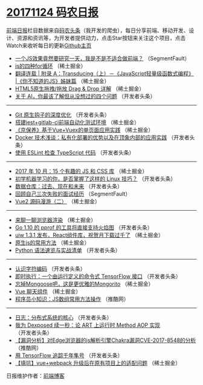 # [20171124 码农日报](http://hao.caibaojian.com/date/2017/11/24)

[前端日报](http://caibaojian.com/c/news)栏目数据来自[码农头条](http://hao.caibaojian.com/)（我开发的爬虫），每日分享前端、移动开发、设计、资源和资讯等，为开发者提供动力，点击Star按钮来关注这个项目，点击Watch来收听每日的更新[Github主页](https://github.com/kujian/frontendDaily)
* [一个JS效果竟然要研究一天，我是不是不适合做前端？](http://hao.caibaojian.com/57369.html) （SegmentFault）
* [js的四种for循环](http://hao.caibaojian.com/57386.html) （稀土掘金）
* [翻译连载 | 附录 A：Transducing（上）－《JavaScript轻量级函数式编程》 |《你不知道的JS》姊妹篇](http://hao.caibaojian.com/57390.html) （稀土掘金）
* [HTML5原生拖拽/拖放 Drag &amp; Drop 详解](http://hao.caibaojian.com/57378.html) （稀土掘金）
* [关于 AI，你最该了解但从没想过的四个问题](http://hao.caibaojian.com/57309.html) （开发者头条）

***
* [Git 原生钩子的深度优化](http://hao.caibaojian.com/57310.html) （开发者头条）
* [搭建jest+gitlab-ci前端自动化测试环境](http://hao.caibaojian.com/57384.html) （稀土掘金）
* [《京保养》基于Vue+Vuex的单页面应用实践](http://hao.caibaojian.com/57387.html) （稀土掘金）
* [Docker 技术浅谈：私有化部署的优势以及在顶象内部的应用实践](http://hao.caibaojian.com/57316.html) （开发者头条）
* [使用 ESLint 检查 TypeScript 代码](http://hao.caibaojian.com/57318.html) （开发者头条）

***
* [2017 年 10 月：15 个有趣的 JS 和 CSS 库](http://hao.caibaojian.com/57380.html) （稀土掘金）
* [初学机器学习的你，是否掌握了这样的 Linux 技巧？](http://hao.caibaojian.com/57298.html) （开发者头条）
* [数据仓库：过去、现在和未来](http://hao.caibaojian.com/57312.html) （开发者头条）
* [回顾自己三次失败的面试经历](http://hao.caibaojian.com/57370.html) （SegmentFault）
* [Vue2 源码漫游（二）](http://hao.caibaojian.com/57376.html) （稀土掘金）

***
* [来聊一聊浏览器渲染](http://hao.caibaojian.com/57388.html) （稀土掘金）
* [Go 1.10 的 pprof 的工具将直接支持火焰图](http://hao.caibaojian.com/57306.html) （开发者头条）
* [uiw 1.3.1 发布，React组件库，祝贺月下载过千了](http://hao.caibaojian.com/57389.html) （稀土掘金）
* [原生js的常用方法](http://hao.caibaojian.com/57379.html) （稀土掘金）
* [Python 语法速览与实战清单](http://hao.caibaojian.com/57307.html) （开发者头条）

***
* [认识字符编码](http://hao.caibaojian.com/57308.html) （开发者头条）
* [即时执行：一个由运行定义的命令式 TensorFlow 接口](http://hao.caibaojian.com/57319.html) （开发者头条）
* [忘掉Mongoose吧，这是更优雅的Mongorito](http://hao.caibaojian.com/57381.html) （稀土掘金）
* [Vue 聊天组件](http://hao.caibaojian.com/57382.html) （稀土掘金）
* [程序员小知识：JS数组常用方法操作](http://hao.caibaojian.com/57423.html) （推酷网）

***
* [日志：分布式系统的核心](http://hao.caibaojian.com/57302.html) （开发者头条）
* [我为 Dexposed 续一秒：论 ART 上运行时 Method AOP 实现](http://hao.caibaojian.com/57313.html) （开发者头条）
* [【漏洞分析】对Edge浏览器的js解析引擎Chakra漏洞CVE-2017-8548的分析](http://hao.caibaojian.com/57413.html) （推酷网）
* [用 TensorFlow 追踪千年隼号](http://hao.caibaojian.com/57314.html) （开发者头条）
* [【填坑】vue+webpack 升级后在原有项目上的适配问题](http://hao.caibaojian.com/57377.html) （稀土掘金）

日报维护作者：[前端博客](http://caibaojian.com/) 
